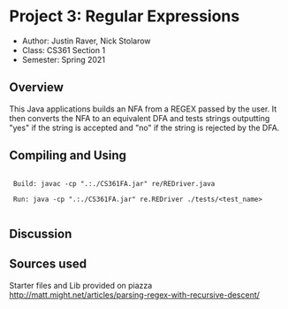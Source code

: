 # Project 3: Regular Expressions

* Author: Justin Raver, Nick Stolarow
* Class: CS361 Section 1
* Semester: Spring 2021

## Overview

This Java applications builds an NFA from a REGEX passed by the user. It
then converts the NFA to an equivalent DFA and tests strings outputting "yes"
if the string is accepted and "no" if the string is rejected by the DFA.

## Compiling and Using

```
 
 Build: javac -cp ".:./CS361FA.jar" re/REDriver.java
 
 Run: java -cp ".:./CS361FA.jar" re.REDriver ./tests/<test_name>
 
```

## Discussion



## Sources used

Starter files and Lib provided on piazza
http://matt.might.net/articles/parsing-regex-with-recursive-descent/